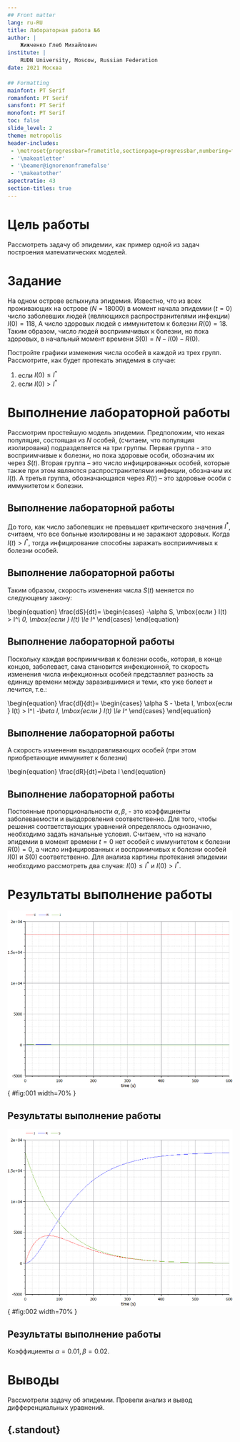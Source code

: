 ```yaml
---
## Front matter
lang: ru-RU
title: Лабораторная работа №6
author: |
	Жижченко Глеб Михайлович
institute: |
	RUDN University, Moscow, Russian Federation
date: 2021 Москва

## Formatting
mainfont: PT Serif
romanfont: PT Serif
sansfont: PT Serif
monofont: PT Serif
toc: false
slide_level: 2
theme: metropolis
header-includes: 
 - \metroset{progressbar=frametitle,sectionpage=progressbar,numbering=fraction}
 - '\makeatletter'
 - '\beamer@ignorenonframefalse'
 - '\makeatother'
aspectratio: 43
section-titles: true
---
```


# Цель работы

Рассмотреть задачу об эпидемии, как пример одной из задач построения математических моделей.

# Задание

На одном острове вспыхнула эпидемия. Известно, что из всех проживающих
на острове ($N=18 000$) в момент начала эпидемии ($t=0$) число заболевших людей
(являющихся распространителями инфекции) $I(0)=118$, А число здоровых людей с
иммунитетом к болезни $R(0)=18$. Таким образом, число людей восприимчивых к
болезни, но пока здоровых, в начальный момент времени $S(0)=N-I(0)- R(0)$.

Постройте графики изменения числа особей в каждой из трех групп.
Рассмотрите, как будет протекать эпидемия в случае:

1. если $I(0)\le I^*$
2. если $I(0) > I^*$

# Выполнение лабораторной работы

Рассмотрим простейшую модель эпидемии. Предположим, что некая
популяция, состоящая из $N$ особей, (считаем, что популяция изолирована)
подразделяется на три группы. Первая группа - это восприимчивые к болезни, но
пока здоровые особи, обозначим их через $S(t)$. Вторая группа – это число
инфицированных особей, которые также при этом являются распространителями
инфекции, обозначим их $I(t)$. А третья группа, обозначающаяся через $R(t)$ – это
здоровые особи с иммунитетом к болезни.

## Выполнение лабораторной работы

До того, как число заболевших не превышает критического значения
$I^*$, считаем, что все больные изолированы и не заражают здоровых. Когда
$I(t)>I^*$, тогда инфицирование способны заражать восприимчивых к болезни особей.

## Выполнение лабораторной работы

Таким образом, скорость изменения числа $S(t)$ меняется по следующему закону:

\begin{equation}
\frac{dS}{dt}=
\begin{cases}
-\alpha S, \mbox{если } I(t) > I^*\\
0, \mbox{если } I(t) \le I^*
\end{cases}
\end{equation}

## Выполнение лабораторной работы

Поскольку каждая восприимчивая к болезни особь, которая, в конце концов,
заболевает, сама становится инфекционной, то скорость изменения числа
инфекционных особей представляет разность за единицу времени между
заразившимися и теми, кто уже болеет и лечится, т.е.:

\begin{equation}
\frac{dI}{dt}=
\begin{cases}
\alpha S - \beta I, \mbox{если } I(t) > I^*\\
-\beta I, \mbox{если } I(t) \le I^*
\end{cases}
\end{equation}

## Выполнение лабораторной работы

А скорость изменения выздоравливающих особей (при этом приобретающие
иммунитет к болезни)

\begin{equation}
\frac{dR}{dt}=\beta I
\end{equation}

## Выполнение лабораторной работы

Постоянные пропорциональности $\alpha, \beta$, - это коэффициенты заболеваемости
и выздоровления соответственно.
Для того, чтобы решения соответствующих уравнений определялось
однозначно, необходимо задать начальные условия. Считаем, что на начало
эпидемии в момент времени $t=0$ нет особей с иммунитетом к болезни $R(0)=0$, а
число инфицированных и восприимчивых к болезни особей
$I(0)$ и $S(0)$
соответственно. Для анализа картины протекания эпидемии необходимо
рассмотреть два случая: $I(0) \le I^*$ и $I(0) > I^*$.

# Результаты выполнение работы

![График для случая $I(0) \le I^*$](../image/fig1.png){ #fig:001 width=70% }

## Результаты выполнение работы

![Графики для случая $I(0) > I^*$](../image/fig2.png){ #fig:002 width=70% }

## Результаты выполнение работы

Коэффициенты $\alpha = 0.01, \beta = 0.02$.

# Выводы

Рассмотрели задачу об эпидемии. Провели анализ и вывод дифференциальных уравнений.

## {.standout}

